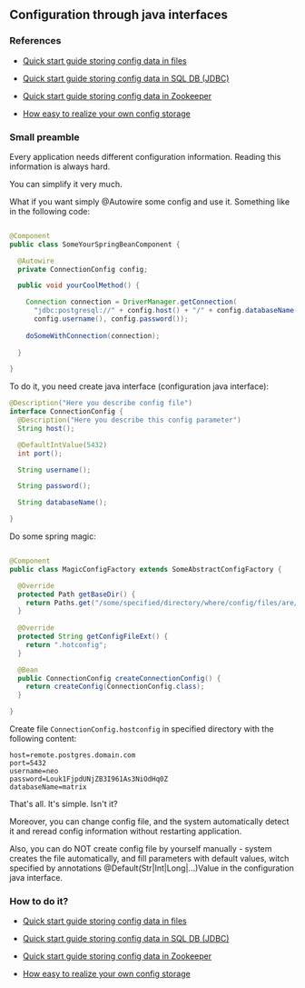 ## Configuration through java interfaces

### References

- [Quick start guide storing config data in files](doc/001_quick_start_guide__files.md)

- [Quick start guide storing config data in SQL DB (JDBC)](doc/002_quick_start_guide__jdbc.md)

- [Quick start guide storing config data in Zookeeper](doc/003_quick_start_guide__zookeeper.md)

- [How easy to realize your own config storage](doc/004_realize_own_config_storage.md)

### Small preamble

Every application needs different configuration information. Reading this information is always hard.

You can simplify it very much.

What if you want simply @Autowire some config and use it. Something like in the following code:

```java

@Component
public class SomeYourSpringBeanComponent {

  @Autowire
  private ConnectionConfig config;

  public void yourCoolMethod() {

    Connection connection = DriverManager.getConnection(
      "jdbc:postgresql://" + config.host() + "/" + config.databaseName(),
      config.username(), config.password());
    
    doSomeWithConnection(connection);
    
  }

}

```

To do it, you need create java interface (configuration java interface):

```java
@Description("Here you describe config file")
interface ConnectionConfig {
  @Description("Here you describe this config parameter")
  String host();

  @DefaultIntValue(5432)
  int port();

  String username();

  String password();

  String databaseName();

}
```

Do some spring magic:

```java

@Component
public class MagicConfigFactory extends SomeAbstractConfigFactory {

  @Override
  protected Path getBaseDir() {
    return Paths.get("/some/specified/directory/where/config/files/are/located");
  }
  
  @Override
  protected String getConfigFileExt() {
    return ".hotconfig";
  }

  @Bean
  public ConnectionConfig createConnectionConfig() {
    return createConfig(ConnectionConfig.class);
  }

}

```

Create file `ConnectionConfig.hostconfig` in specified directory with the following content:

```
host=remote.postgres.domain.com
port=5432
username=neo
password=Louk1FjpdUNjZB3I961As3NiOdHq0Z
databaseName=matrix
```

That's all. It's simple. Isn't it?

Moreover, you can change config file, and the system automatically detect it and reread config information
without restarting application.

Also, you can do NOT create config file by yourself manually - system creates the file automatically, and fill
parameters with default values, witch specified by annotations @Default(Str|Int|Long|...)Value
in the configuration java interface.

### How to do it?

- [Quick start guide storing config data in files](doc/001_quick_start_guide__files.md)

- [Quick start guide storing config data in SQL DB (JDBC)](doc/002_quick_start_guide__jdbc.md)

- [Quick start guide storing config data in Zookeeper](doc/003_quick_start_guide__zookeeper.md)

- [How easy to realize your own config storage](doc/004_realize_own_config_storage.md)
